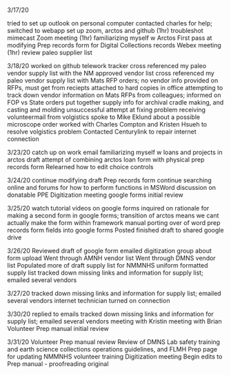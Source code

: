 3/17/20

tried to set up outlook on personal computer
contacted charles for help; switched to webapp
set up zoom, arctos and github (1hr)
troubleshot mimecast
Zoom meeting (1hr)
familiarizing myself w Arctos
First pass at modifying Prep records form for Digital Collections records
Webex meeting (1hr)
review paleo supplier list


3/18/20
worked on github telework tracker
cross referenced my paleo vendor supply list with the NM approved vendor list
cross referenced my paleo vendor supply list with Mats RFP orders; no vendor info provided on RFPs, must get from reciepts attached to hard copies in office
attempting to track down vendor information on Mats RFPs from colleagues; informed on FOP vs State orders
put together supply info for archival cradle making, and casting and molding
unsuccessful attempt at fixing problem receiving volunteermail from volgistics
spoke to Mike Eklund about a possible microscope order
worked with Charles Compton and Kristen Hsueh to resolve volgistics problem
Contacted Centurylink to repair internet connection 


3/23/20
catch up on work email
familiarizing myself w loans and projects in arctos
draft attempt of combining arctos loan form with physical prep records form
Relearned how to edit choice controls


3/24/20
continue modifying draft Prep records form
continue searching online and forums for how to perform functions in MSWord
discussion on donatable PPE
Digitization meeting
google forms initial review

3/25/20
watch tutorial videos on google forms
inquired on rationale for making a second form in google forms; transition of arctos means we cant actually make the form within framework
manual porting over of word prep records form fields into google forms
Posted finished draft to shared google drive


3/26/20
Reviewed draft of google form
emailed digitization group about form upload
Went through AMNH vendor list
Went through DMNS vendor list
Populated more of draft supply list for NMMNHS
uniform formatted supply list 
tracked down missing links and information for supply list; emailed several vendors


3/27/20
tracked down missing links and information for supply list; emailed several vendors
internet technician turned on connection


3/30/20
replied to emails
tracked down missing links and information for supply list; emailed several vendors
meeting with Kristin
meeting with Brian
Volunteer Prep manual initial review


3/31/20
Volunteer Prep manual review
Review of DMNS Lab safety training and earth science collections operations guidelines, and FLMH Prep page for updating NMMNHS volunteer training
Digitization meeting
Begin edits to Prep manual - proofreading original




